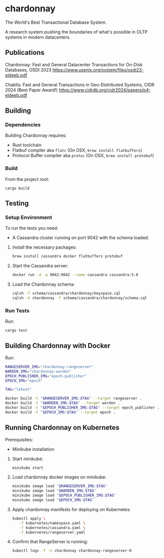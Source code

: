 # chardonnay

The World's Best Transactional Database System.

A research system pushing the boundaries of what's possible in OLTP systems in modern datacenters.

## Publications

Chardonnay: Fast and General Datacenter Transactions for On-Disk Databases, OSDI 2023
https://www.usenix.org/system/files/osdi23-eldeeb.pdf

Chablis: Fast and General Transactions in Geo-Distributed Systems, CIDR 2024 (Best Paper Award!)
https://www.cidrdb.org/cidr2024/papers/p4-eldeeb.pdf

## Building

### Dependencies

Building Chardonnay requires:

- Rust toolchain
- Flatbuf compiler aka `flatc` (On OSX, `brew install flatbuffers`)
- Protocol Buffer compiler aka `protoc` (On OSX, `brew install protobuf`)

### Build

From the project root:

```
cargo build
```

## Testing

### Setup Environment

To run the tests you need:

- A Cassandra cluster running on port 9042 with the schema loaded.

1. Install the necessary packages:

   ```sh
   brew install cassandra docker flatbuffers protobuf
   ```

1. Start the Cassandra server:

   ```sh
   docker run -d -p 9042:9042 --name cassandra cassandra:5.0
   ```

1. Load the Chardonnay schema:

   ```sh
   cqlsh -f schema/cassandra/chardonnay/keyspace.cql
   cqlsh -k chardonnay -f schema/cassandra/chardonnay/schema.cql
   ```

### Run Tests

Run:

```sh
cargo test
```

## Building Chardonnay with Docker

Run:

```sh
RANGESERVER_IMG="chardonnay-rangeserver"
WARDEN_IMG="chardonnay-warden"
EPOCH_PUBLISHER_IMG="epoch-publisher"
EPOCH_IMG="epoch"

TAG="latest"

docker build -t "$RANGESERVER_IMG:$TAG" --target rangeserver .
docker build -t "$WARDEN_IMG:$TAG" --target warden .
docker build -t "$EPOCH_PUBLISHER_IMG:$TAG" --target epoch_publisher .
docker build -t "$EPOCH_IMG:$TAG" --target epoch .
```

## Running Chardonnay on Kubernetes

Prerequisites:
- Minikube installation

1. Start minikube:

   ```sh
   minikube start
   ```

1. Load chardonnay docker images on minikube:

   ```sh
   minikube image load "$RANGESERVER_IMG:$TAG"
   minikube image load "$WARDEN_IMG:$TAG"
   minikube image load "$EPOCH_PUBLISHER_IMG:$TAG"
   minikube image load "$EPOCH_IMG:$TAG"
   ```

1. Apply chardonnay manifests for deploying on Kubernetes:

   ```sh
   kubectl apply \
      -f kubernetes/namespace.yaml \
      -f kubernetes/cassandra.yaml \
      -f kubernetes/rangeserver.yaml
   ```

1. Confirm that RangeServer is running:

   ```sh
   kubectl logs -f -n chardonnay chardonnay-rangeserver-0
   ```
